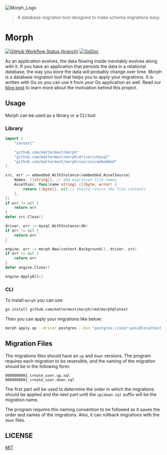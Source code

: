 ![Morph_Logo](https://user-images.githubusercontent.com/7295363/200433166-7bed1543-e586-42a1-b7d6-8ccae5276c26.png)

> A database migration tool designed to make schema migrations easy.

# Morph

[![GitHub Workflow Status (branch)](https://img.shields.io/github/actions/workflow/status/mattermost/morph/ci.yml?branch=master)](https://github.com/mattermost/morph/actions/workflows/ci.yml?query=branch%3Amaster)
[![GoDoc](https://pkg.go.dev/badge/github.com/mattermost/migrate)](https://pkg.go.dev/github.com/mattermost/morph)

As an application evolves, the data flowing inside inevitably evolves along with it. If you have an application that persists the data in a relational database, the way you store the data will probably change over time. Morph is a database migration tool that helps you to apply your migrations. It is written with Go so you can use it from your Go application as well. Read our [blog post](https://mattermost.com/blog/morph-database-schema-migrations-made-easy/) to learn more about the motivation behind this project.

## Usage

Morph can be used as a library or a CLI tool.

### Library

```Go
import (
    "context"

    "github.com/mattermost/morph"
    "github.com/mattermost/morph/drivers/mysql"
    "github.com/mattermost/morph/sources/embedded"
)

src, err := embedded.WithInstance(&embedded.AssetSource{
    Names: []string{}, // add migration file names
    AssetFunc: func(name string) ([]byte, error) {
        return []byte{}, nil // should return the file contents
    },
})
if err != nil {
    return err
}
defer src.Close()

driver, err := mysql.WithInstance(db)
if err != nil {
    return err
}

engine, err := morph.New(context.Background(), driver, src)
if err != nil {
    return err
}
defer engine.Close()

engine.ApplyAll()

```

### CLI

To install `morph` you can use:

```bash
go install github.com/mattermost/morph/cmd/morph@latest
```

Then you can apply your migrations like below:

```bash
morph apply up --driver postgres --dsn "postgres://user:pass@localhost:5432/mydb?sslmode=disable" --path ./db/migrations/postgres --number 1
```

## Migration Files

The migrations files should have an `up` and `down` versions. The program requires each migration to be reversible, and the naming of the migration should be in the following form:
```
0000000001_create_user.up.sql
0000000001_create_user.down.sql
```

The first part will be used to determine the order in which the migrations should be applied and the next part until the `up|down.sql` suffix will be the migration name.

The program requires this naming convention to be followed as it saves the order and names of the migrations. Also, it can rollback migrations with the `down` files.

## LICENSE

[MIT](LICENSE)
